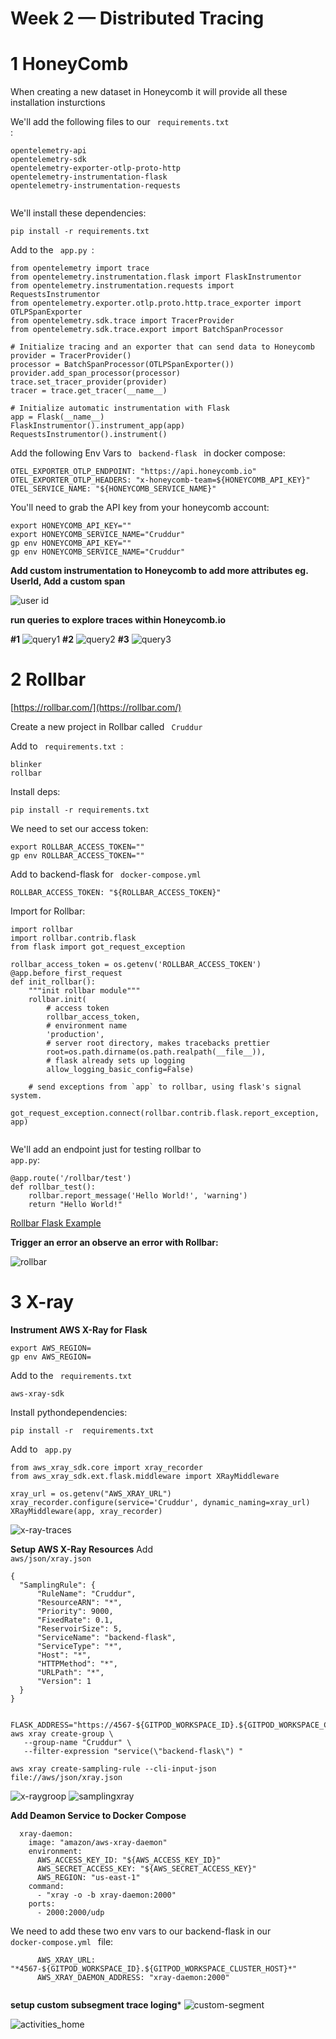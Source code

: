 # Week 2 — Distributed Tracing

# 1 HoneyComb

When creating a new dataset in Honeycomb it will provide all these installation insturctions

We'll add the following files to our <code> requirements.txt </code>:
  
```
opentelemetry-api 
opentelemetry-sdk 
opentelemetry-exporter-otlp-proto-http 
opentelemetry-instrumentation-flask 
opentelemetry-instrumentation-requests
  
```
We'll install these dependencies:

```
pip install -r requirements.txt
```
Add to the <code> app.py </code>:
 
```
from opentelemetry import trace
from opentelemetry.instrumentation.flask import FlaskInstrumentor
from opentelemetry.instrumentation.requests import RequestsInstrumentor
from opentelemetry.exporter.otlp.proto.http.trace_exporter import OTLPSpanExporter
from opentelemetry.sdk.trace import TracerProvider
from opentelemetry.sdk.trace.export import BatchSpanProcessor
```
```
# Initialize tracing and an exporter that can send data to Honeycomb
provider = TracerProvider()
processor = BatchSpanProcessor(OTLPSpanExporter())
provider.add_span_processor(processor)
trace.set_tracer_provider(provider)
tracer = trace.get_tracer(__name__)
```
```
# Initialize automatic instrumentation with Flask
app = Flask(__name__)
FlaskInstrumentor().instrument_app(app)
RequestsInstrumentor().instrument()

```
Add the following Env Vars to <code> backend-flask </code> in docker compose:
```
OTEL_EXPORTER_OTLP_ENDPOINT: "https://api.honeycomb.io"
OTEL_EXPORTER_OTLP_HEADERS: "x-honeycomb-team=${HONEYCOMB_API_KEY}"
OTEL_SERVICE_NAME: "${HONEYCOMB_SERVICE_NAME}"
```
You'll need to grab the API key from your honeycomb account:

```
export HONEYCOMB_API_KEY=""
export HONEYCOMB_SERVICE_NAME="Cruddur"
gp env HONEYCOMB_API_KEY=""
gp env HONEYCOMB_SERVICE_NAME="Cruddur"
```
**Add custom instrumentation to Honeycomb to add more attributes eg. UserId, Add a custom span**

![user id](https://user-images.githubusercontent.com/100797221/222235904-53bf78f1-6e72-40ad-a9f7-2467a2d59314.png)

**run queries to explore traces within Honeycomb.io**

**#1**
![query1](https://user-images.githubusercontent.com/100797221/222235966-cf6962de-850f-415d-8131-c020abbfc6fd.png)
**#2**
![query2](https://user-images.githubusercontent.com/100797221/222235994-a02beeb1-e721-4371-847f-b91e982ef3c6.png)
**#3**
![query3](https://user-images.githubusercontent.com/100797221/222236001-e1f7dbc5-9de4-4fec-a800-2b4b10087719.png)



# 2 Rollbar
[https://rollbar.com/](https://rollbar.com/)

Create a new project in Rollbar called <code> Cruddur </code>

Add to <code> requirements.txt </code>:

```
blinker
rollbar
```
Install deps:

```
pip install -r requirements.txt
```
We need to set our access token:
```
export ROLLBAR_ACCESS_TOKEN=""
gp env ROLLBAR_ACCESS_TOKEN=""
```
Add to backend-flask for <code> docker-compose.yml </code>
```
ROLLBAR_ACCESS_TOKEN: "${ROLLBAR_ACCESS_TOKEN}"
```
Import for Rollbar:
```
import rollbar
import rollbar.contrib.flask
from flask import got_request_exception

```

```
rollbar_access_token = os.getenv('ROLLBAR_ACCESS_TOKEN')
@app.before_first_request
def init_rollbar():
    """init rollbar module"""
    rollbar.init(
        # access token
        rollbar_access_token,
        # environment name
        'production',
        # server root directory, makes tracebacks prettier
        root=os.path.dirname(os.path.realpath(__file__)),
        # flask already sets up logging
        allow_logging_basic_config=False)

    # send exceptions from `app` to rollbar, using flask's signal system.
    got_request_exception.connect(rollbar.contrib.flask.report_exception, app)
		
```
We'll add an endpoint just for testing rollbar to <code> app.py</code>:
```
@app.route('/rollbar/test')
def rollbar_test():
    rollbar.report_message('Hello World!', 'warning')
    return "Hello World!"

```

[Rollbar Flask Example](https://github.com/rollbar/rollbar-flask-example/blob/master/hello.py)

 
**Trigger an error an observe an error with Rollbar:**

![rollbar](https://user-images.githubusercontent.com/100797221/222237339-71e9691b-123b-4a1c-84a9-62e4c34a2e58.png)

# 3 X-ray

**Instrument AWS X-Ray for Flask**
```
export AWS_REGION=
gp env AWS_REGION=
```

Add to the <code>  requirements.txt </code>
```
aws-xray-sdk

```

Install pythondependencies:
```
pip install -r  requirements.txt
```

Add to <code> app.py </code>
```
from aws_xray_sdk.core import xray_recorder
from aws_xray_sdk.ext.flask.middleware import XRayMiddleware

xray_url = os.getenv("AWS_XRAY_URL")
xray_recorder.configure(service='Cruddur', dynamic_naming=xray_url)
XRayMiddleware(app, xray_recorder)
```

![x-ray-traces](https://user-images.githubusercontent.com/100797221/222680759-a05cdd47-933d-446d-8e54-bd65080070a4.png)

**Setup AWS X-Ray Resources**
Add <code> aws/json/xray.json </code>
```
{
  "SamplingRule": {
      "RuleName": "Cruddur",
      "ResourceARN": "*",
      "Priority": 9000,
      "FixedRate": 0.1,
      "ReservoirSize": 5,
      "ServiceName": "backend-flask",
      "ServiceType": "*",
      "Host": "*",
      "HTTPMethod": "*",
      "URLPath": "*",
      "Version": 1
  }
}
```

```

FLASK_ADDRESS="https://4567-${GITPOD_WORKSPACE_ID}.${GITPOD_WORKSPACE_CLUSTER_HOST}"
aws xray create-group \
   --group-name "Cruddur" \
   --filter-expression "service(\"backend-flask\") "
```
```
aws xray create-sampling-rule --cli-input-json file://aws/json/xray.json
```
![x-raygroop](https://user-images.githubusercontent.com/100797221/222681111-fc7919cd-458b-42e9-9ef7-f70e9d7b890d.png)
![samplingxray](https://user-images.githubusercontent.com/100797221/222681124-e2dd68fe-0649-49f5-b006-f56b6d4f5982.png)


**Add Deamon Service to Docker Compose**
```
  xray-daemon:
    image: "amazon/aws-xray-daemon"
    environment:
      AWS_ACCESS_KEY_ID: "${AWS_ACCESS_KEY_ID}"
      AWS_SECRET_ACCESS_KEY: "${AWS_SECRET_ACCESS_KEY}"
      AWS_REGION: "us-east-1"
    command:
      - "xray -o -b xray-daemon:2000"
    ports:
      - 2000:2000/udp
```
We need to add these two env vars to our backend-flask in our <code > docker-compose.yml </code> file:
```
      AWS_XRAY_URL: "*4567-${GITPOD_WORKSPACE_ID}.${GITPOD_WORKSPACE_CLUSTER_HOST}*"
      AWS_XRAY_DAEMON_ADDRESS: "xray-daemon:2000"
      
 ```
 
 
 

 
 
 **setup custom subsegment trace loging***
 ![custom-segment](https://user-images.githubusercontent.com/100797221/222680584-9a4ef0ea-f455-4d8f-b0d0-553a310f2dfb.png)
     
![activities_home](https://user-images.githubusercontent.com/100797221/222681170-157009ef-5180-46dd-979d-99ee90b0afb1.png)
